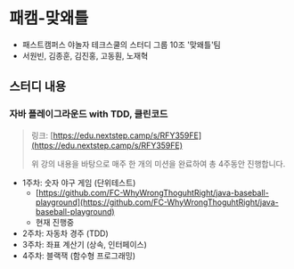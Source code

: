# 패캠-맞왜틀

* 패스트캠퍼스 야놀자 테크스쿨의 스터디 그룹 10조 '맞왜틀'팀
* 서원빈, 김종훈, 김진홍, 고동훤, 노재혁

## 스터디 내용

### 자바 플레이그라운드 with TDD, 클린코드

> 링크: [https://edu.nextstep.camp/s/RFY359FE](https://edu.nextstep.camp/s/RFY359FE)
> 
> 위 강의 내용을 바탕으로 매주 한 개의 미션을 완료하여 총 4주동안 진행합니다.

* 1주차: 숫자 야구 게임 (단위테스트)
  * [https://github.com/FC-WhyWrongThoguhtRight/java-baseball-playground](https://github.com/FC-WhyWrongThoguhtRight/java-baseball-playground)
  * 현재 진행중
* 2주차: 자동차 경주 (TDD)
* 3주차: 좌표 계산기 (상속, 인터페이스)
* 4주차: 블랙잭 (함수형 프로그래밍)
